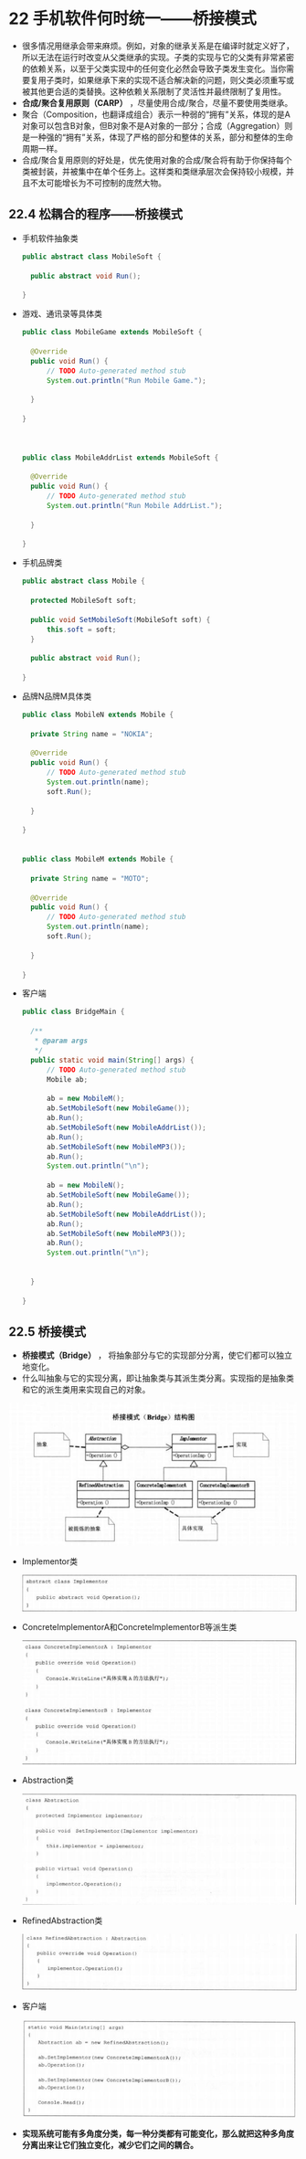 # 22 手机软件何时统一——桥接模式

- 很多情况用继承会带来麻烦。例如，对象的继承关系是在编译时就定义好了，所以无法在运行时改变从父类继承的实现。子类的实现与它的父类有非常紧密的依赖关系，以至于父类实现中的任何变化必然会导致子类发生变化。当你需要复用子类时，如果继承下来的实现不适合解决新的问题，则父类必须重写或被其他更合适的类替换。这种依赖关系限制了灵活性并最终限制了复用性。
- **合成/聚合复用原则（CARP）** ，尽量使用合成/聚合，尽量不要使用类继承。
- 聚合（Composition，也翻译成组合）表示一种弱的“拥有”关系，体现的是A对象可以包含B对象，但B对象不是A对象的一部分；合成（Aggregation）则是一种强的“拥有”关系，体现了严格的部分和整体的关系，部分和整体的生命周期一样。
- 合成/聚合复用原则的好处是，优先使用对象的合成/聚合将有助于你保持每个类被封装，并被集中在单个任务上。这样类和类继承层次会保持较小规模，并且不太可能增长为不可控制的庞然大物。

## 22.4 松耦合的程序——桥接模式

- 手机软件抽象类

  ```java
  public abstract class MobileSoft {

  	public abstract void Run();

  }
  ```

- 游戏、通讯录等具体类

  ```java
  public class MobileGame extends MobileSoft {

  	@Override
  	public void Run() {
  		// TODO Auto-generated method stub
  		System.out.println("Run Mobile Game.");

  	}

  }



  public class MobileAddrList extends MobileSoft {

  	@Override
  	public void Run() {
  		// TODO Auto-generated method stub
  		System.out.println("Run Mobile AddrList.");

  	}

  }
  ```

- 手机品牌类

  ```java
  public abstract class Mobile {

  	protected MobileSoft soft;

  	public void SetMobileSoft(MobileSoft soft) {
  		this.soft = soft;
  	}

  	public abstract void Run();

  }
  ```

- 品牌N品牌M具体类

  ```java
  public class MobileN extends Mobile {

  	private String name = "NOKIA";

  	@Override
  	public void Run() {
  		// TODO Auto-generated method stub
  		System.out.println(name);
  		soft.Run();

  	}

  }


  public class MobileM extends Mobile {

  	private String name = "MOTO";

  	@Override
  	public void Run() {
  		// TODO Auto-generated method stub
  		System.out.println(name);
  		soft.Run();

  	}

  }
  ```

- 客户端

  ```java
  public class BridgeMain {

  	/**
  	 * @param args
  	 */
  	public static void main(String[] args) {
  		// TODO Auto-generated method stub
  		Mobile ab;

  		ab = new MobileM();
  		ab.SetMobileSoft(new MobileGame());
  		ab.Run();
  		ab.SetMobileSoft(new MobileAddrList());
  		ab.Run();
  		ab.SetMobileSoft(new MobileMP3());
  		ab.Run();
  		System.out.println("\n");

  		ab = new MobileN();
  		ab.SetMobileSoft(new MobileGame());
  		ab.Run();
  		ab.SetMobileSoft(new MobileAddrList());
  		ab.Run();
  		ab.SetMobileSoft(new MobileMP3());
  		ab.Run();
  		System.out.println("\n");


  	}

  }
  ```

## 22.5 桥接模式

- **桥接模式（Bridge）** ， 将抽象部分与它的实现部分分离，使它们都可以独立地变化。
- 什么叫抽象与它的实现分离，即让抽象类与其派生类分离。实现指的是抽象类和它的派生类用来实现自己的对象。

![dp22-6](/assets/dp22-6.jpg)

- Implementor类

  ![dp22-6implementor](/assets/dp22-6implementor.jpg)

- ConcreteImplementorA和ConcreteImplementorB等派生类

  ![dp22-6concrete](/assets/dp22-6concrete.jpg)

- Abstraction类

  ![dp22-6abstract](/assets/dp22-6abstract.jpg)

- RefinedAbstraction类

  ![dp22-6refined](/assets/dp22-6refined.jpg)

- 客户端

  ![dp22-6client](/assets/dp22-6client.jpg)

- **实现系统可能有多角度分类，每一种分类都有可能变化，那么就把这种多角度分离出来让它们独立变化，减少它们之间的耦合。**
